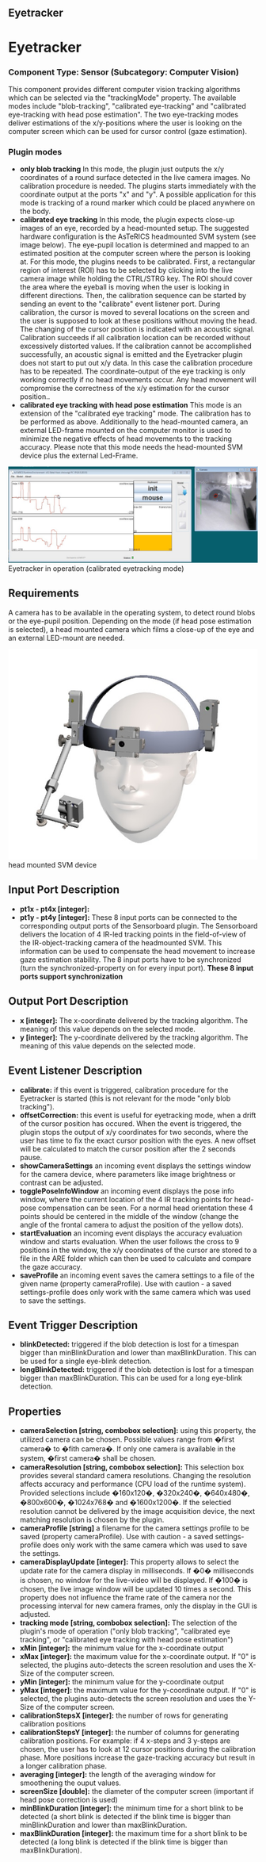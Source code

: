 ##

## Eyetracker

# Eyetracker

### Component Type: Sensor (Subcategory: Computer Vision)

This component provides different computer vision tracking algorithms which can be selected via the "trackingMode" property. The available modes include "blob-tracking", "calibrated eye-tracking" and "calibrated eye-tracking with head pose estimation". The two eye-tracking modes deliver estimations of the x/y-positions where the user is looking on the computer screen which can be used for cursor control (gaze estimation).

### Plugin modes

- **only blob tracking** In this mode, the plugin just outputs the x/y coordinates of a round surface detected in the live camera images. No calibration procedure is needed. The plugins starts immediately with the coordinate output at the ports "x" and "y". A possible application for this mode is tracking of a round marker which could be placed anywhere on the body.
- **calibrated eye tracking** In this mode, the plugin expects close-up images of an eye, recorded by a head-mounted setup. The suggested hardware configuration is the AsTeRICS headmounted SVM system (see image below). The eye-pupil location is determined and mapped to an estimated position at the computer screen where the person is looking at. For this mode, the plugins needs to be calibrated. First, a rectangular region of interest (ROI) has to be selected by clicking into the live camera image while holding the CTRL/STRG key. The ROI should cover the area where the eyeball is moving when the user is looking in different directions. Then, the calibration sequence can be started by sending an event to the "calibrate" event listener port. During calibration, the cursor is moved to several locations on the screen and the user is supposed to look at these positions without moving the head. The changing of the cursor position is indicated with an acoustic signal. Calibration succeeds if all calibration location can be recorded without excessively distorted values. If the calibration cannot be accomplished successfully, an acoustic signal is emitted and the Eyetracker plugin does not start to put out x/y data. In this case the calibration procedure has to be repeated. The coordinate-output of the eye tracking is only working correctly if no head movements occur. Any head movement will compromise the correctness of the x/y estimation for the cursor position..
- **calibrated eye tracking with head pose estimation** This mode is an extension of the "calibrated eye tracking" mode. The calibration has to be performed as above. Additionally to the head-mounted camera, an external LED-frame mounted on the computer monitor is used to minimize the negative effects of head movements to the tracking accuracy. Please note that this mode needs the head-mounted SVM device plus the external Led-Frame.

![Screenshot: Eyetracker in operation](./img/Eyetracker.jpg "Screenshot: Eyetracker in operation")  
Eyetracker in operation (calibrated eyetracking mode)

## Requirements

A camera has to be available in the operating system, to detect round blobs or the eye-pupil position. Depending on the mode (if head pose estimation is selected), a head mounted camera which films a close-up of the eye and an external LED-mount are needed.

![Screenshot: head mounted SVM device](./img/Eyetracker_headmount.jpg "Screenshot: head mounted SVM device")  
head mounted SVM device

## Input Port Description

- **pt1x - pt4x \[integer\]:**
- **pt1y - pt4y \[integer\]:** These 8 input ports can be connected to the corresponding output ports of the Sensorboard plugin. The Sensorboard delivers the location of 4 IR-led tracking points in the field-of-view of the IR-object-tracking camera of the headmounted SVM. This information can be used to compensate the head movement to increase gaze estimation stability. The 8 input ports have to be synchronized (turn the synchronized-property on for every input port). **These 8 input ports support synchronization**

## Output Port Description

- **x \[integer\]:** The x-coordinate delivered by the tracking algorithm. The meaning of this value depends on the selected mode.
- **y \[integer\]:** The y-coordinate delivered by the tracking algorithm. The meaning of this value depends on the selected mode.

## Event Listener Description

- **calibrate:** if this event is triggered, calibration procedure for the Eyetracker is started (this is not relevant for the mode "only blob tracking").
- **offsetCorrection:** this event is useful for eyetracking mode, when a drift of the cursor position has occured. When the event is triggered, the plugin stops the output of x/y coordinates for two seconds, where the user has time to fix the exact cursor position with the eyes. A new offset will be calculated to match the cursor position after the 2 seconds pause.
- **showCameraSettings** an incoming event displays the settings window for the camera device, where parameters like image brightness or contrast can be adjusted.
- **togglePoseInfoWindow** an incoming event displays the pose info window, where the current location of the 4 IR tracking points for head-pose compensation can be seen. For a normal head orientation these 4 points should be centered in the middle of the window (change the angle of the frontal camera to adjust the position of the yellow dots).
- **startEvaluation** an incoming event displays the accuracy evaluation window and starts evaluation. When the user follows the cross to 9 positions in the window, the x/y coordinates of the cursor are stored to a file in the ARE folder which can then be used to calculate and compare the gaze accuracy.
- **saveProfile** an incoming event saves the camera settings to a file of the given name (property cameraProfile). Use with caution - a saved settings-profile does only work with the same camera which was used to save the settings.

## Event Trigger Description

- **blinkDetected:** triggered if the blob detection is lost for a timespan bigger than minBlinkDuration and lower than maxBlinkDuration. This can be used for a single eye-blink detection.
- **longBlinkDetected:** triggered if the blob detection is lost for a timespan bigger than maxBlinkDuration. This can be used for a long eye-blink detection.

## Properties

- **cameraSelection \[string, combobox selection\]:** using this property, the utilized camera can be chosen. Possible values range from �first camera� to �fith camera�. If only one camera is available in the system, �first camera� shall be chosen.
- **cameraResolution \[string, combobox selection\]:** This selection box provides several standard camera resolutions. Changing the resolution affects accuracy and performance (CPU load of the runtime system). Provided selections include �160x120�, �320x240�, �640x480�, �800x600�, �1024x768� and �1600x1200�. If the selectied resolution cannot be delivered by the image acquisition device, the next matching resolution is chosen by the plugin.
- **cameraProfile \[string\]** a filename for the camera settings profile to be saved (property cameraProfile). Use with caution - a saved settings-profile does only work with the same camera which was used to save the settings.
- **cameraDisplayUpdate \[integer\]:** This property allows to select the update rate for the camera display in milliseconds. If �0� milliseconds is chosen, no window for the live-video will be displayed. If �100� is chosen, the live image window will be updated 10 times a second. This property does not influence the frame rate of the camera nor the processing interval for new camera frames, only the display in the GUI is adjusted.
- **tracking mode \[string, combobox selection\]:** The selection of the plugin's mode of operation ("only blob tracking", "calibrated eye tracking", or "calibrated eye tracking with head pose estimation")
- **xMin \[integer\]:** the minimum value for the x-coordinate output
- **xMax \[integer\]:** the maximum value for the x-coordinate output. If "0" is selected, the plugins auto-detects the screen resolution and uses the X-Size of the computer screen.
- **yMin \[integer\]:** the minimum value for the y-coordinate output
- **yMax \[integer\]:** the maximum value for the y-coordinate output. If "0" is selected, the plugins auto-detects the screen resolution and uses the Y-Size of the computer screen.
- **calibrationStepsX \[integer\]:** the number of rows for generating calibration positions
- **calibrationStepsY \[integer\]:** the number of columns for generating calibration positions. For example: if 4 x-steps and 3 y-steps are chosen, the user has to look at 12 cursor positions during the calibration phase. More positions increase the gaze-tracking accuracy but result in a longer calibration phase.
- **averaging \[integer\]:** the length of the averaging window for smoothening the ouput values.
- **screenSize \[double\]:** the diameter of the computer screen (important if head pose correction is used)
- **minBlinkDuration \[integer\]:** the minimum time for a short blink to be detected (a short blink is detected if the blink time is bigger than minBlinkDuration and lower than maxBlinkDuration.
- **maxBlinkDuration \[integer\]:** the maximum time for a short blink to be detected (a long blink is detected if the blink time is bigger than maxBlinkDuration).
